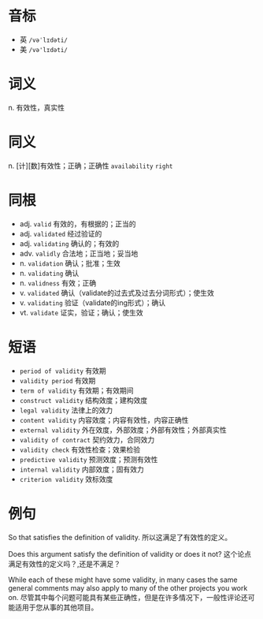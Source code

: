 # 音标

- 英 `/vəˈlɪdəti/`
- 美 `/və'lɪdəti/`

# 词义

n. 有效性，真实性


# 同义

n. [计][数]有效性；正确；正确性
`availability` `right`

# 同根

- adj. `valid` 有效的，有根据的；正当的
- adj. `validated` 经过验证的
- adj. `validating` 确认的；有效的
- adv. `validly` 合法地；正当地；妥当地
- n. `validation` 确认；批准；生效
- n. `validating` 确认
- n. `validness` 有效；正确
- v. `validated` 确认（validate的过去式及过去分词形式）；使生效
- v. `validating` 验证（validate的ing形式）；确认
- vt. `validate` 证实，验证；确认；使生效

# 短语

- `period of validity` 有效期
- `validity period` 有效期
- `term of validity` 有效期；有效期间
- `construct validity` 结构效度；建构效度
- `legal validity` 法律上的效力
- `content validity` 内容效度；内容有效性，内容正确性
- `external validity` 外在效度，外部效度；外部有效性；外部真实性
- `validity of contract` 契约效力，合同效力
- `validity check` 有效性检查；效果检验
- `predictive validity` 预测效度；预测有效性
- `internal validity` 内部效度；固有效力
- `criterion validity` 效标效度

# 例句

So that satisfies the definition of validity.
所以这满足了有效性的定义。

Does this argument satisfy the definition of validity or does it not?
这个论点满足有效性的定义吗？,还是不满足？

While each of these might have some validity, in many cases the same general comments may also apply to many of the other projects you work on.
尽管其中每个问题可能具有某些正确性，但是在许多情况下，一般性评论还可能适用于您从事的其他项目。


